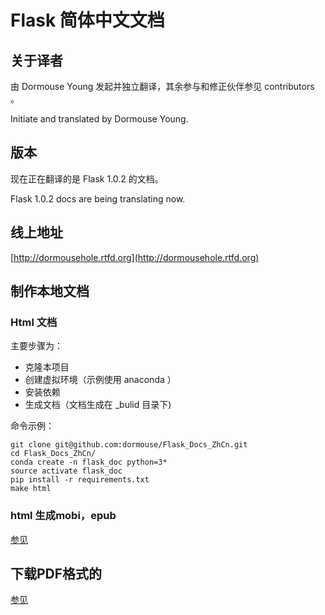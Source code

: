 # Flask 简体中文文档

## 关于译者
由 Dormouse Young 发起并独立翻译，其余参与和修正伙伴参见 contributors 。

Initiate and translated by Dormouse Young.

## 版本

现在正在翻译的是 Flask 1.0.2 的文档。

Flask 1.0.2 docs are being translating now.

## 线上地址

[http://dormousehole.rtfd.org](http://dormousehole.rtfd.org)

## 制作本地文档

### Html 文档

主要步骤为：

* 克隆本项目
* 创建虚拟环境（示例使用 anaconda ）
* 安装依赖
* 生成文档（文档生成在 _bulid 目录下)

命令示例：

```shell
git clone git@github.com:dormouse/Flask_Docs_ZhCn.git
cd Flask_Docs_ZhCn/
conda create -n flask_doc python=3*
source activate flask_doc
pip install -r requirements.txt
make html
```

### html 生成mobi，epub

[参见](https://github.com/agentzh/code2ebook#convert-the-html-site-to-ebooks-in-various-formats)

## 下载PDF格式的

[参见](https://readthedocs.org/projects/dormousehole/downloads/)



